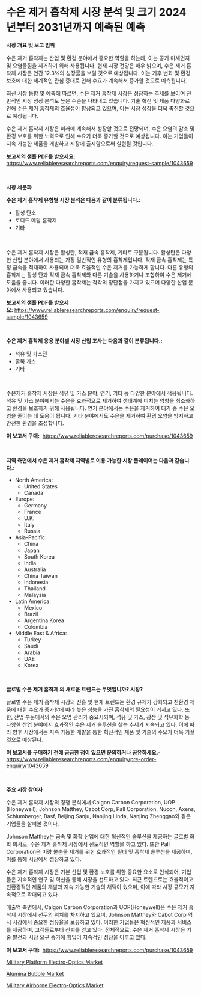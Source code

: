 <p><h1>수은 제거 흡착제 시장 분석 및 크기 2024년부터 2031년까지 예측된 예측</h1></p><p><strong>시장 개요 및 보고 범위</strong></p>
<p><p>수은 제거 흡착제는 산업 및 환경 분야에서 중요한 역할을 하는데, 이는 공기 미세먼지 및 오염물질을 제거하기 위해 사용됩니다. 현재 시장 전망은 매우 밝으며, 수은 제거 흡착제 시장은 연간 12.3%의 성장률을 보일 것으로 예상됩니다. 이는 기후 변화 및 환경 보호에 대한 세계적인 관심 증대로 인해 수요가 계속해서 증가할 것으로 예측됩니다.</p><p>최신 시장 동향 및 예측에 따르면, 수은 제거 흡착제 시장은 성장하는 추세를 보이며 전반적인 시장 성장 분석도 높은 수준을 나타내고 있습니다. 기술 혁신 및 제품 다양화로 인해 수은 제거 흡착제의 효율성이 향상되고 있으며, 이는 시장 성장을 더욱 촉진할 것으로 예상됩니다.</p><p>수은 제거 흡착제 시장은 미래에 계속해서 성장할 것으로 전망되며, 수은 오염의 감소 및 환경 보호를 위한 노력으로 인해 수요가 더욱 증가할 것으로 예상됩니다. 이는 기업들이 지속 가능한 제품을 개발하고 시장에 출시함으로써 실현될 것입니다.</p></p>
<p><strong>보고서의 샘플 PDF를 받으세요:</strong> <a href="https://www.reliableresearchreports.com/enquiry/request-sample/1043659">https://www.reliableresearchreports.com/enquiry/request-sample/1043659</a></p>
<p>&nbsp;</p>
<p><strong>시장 세분화</strong></p>
<p><strong>수은 제거 흡착제 유형별 시장 분석은 다음과 같이 분류됩니다.:</strong></p>
<p><ul><li>활성 탄소</li><li>로디드 메탈 흡착제</li><li>기타</li></ul></p>
<p>&nbsp;</p>
<p><p>수은 제거 흡착제 시장은 활성탄, 적재 금속 흡착제, 기타로 구분됩니다. 활성탄은 다양한 산업 분야에서 사용되는 가장 일반적인 유형의 흡착제입니다. 적재 금속 흡착제는 특정 금속을 적재하여 사용되며 더욱 효율적인 수은 제거를 가능하게 합니다. 다른 유형의 흡착제는 활성 탄과 적재 금속 흡착제와 다른 기술을 사용하거나 조합하여 수은 제거에 도움을 줍니다. 이러한 다양한 흡착제는 각각의 장단점을 가지고 있으며 다양한 산업 분야에서 사용되고 있습니다.</p></p>
<p><strong>보고서의 샘플 PDF를 받으세요:</strong>&nbsp;<a href="https://www.reliableresearchreports.com/enquiry/request-sample/1043659">https://www.reliableresearchreports.com/enquiry/request-sample/1043659</a></p>
<p>&nbsp;</p>
<p><strong> 수은 제거 흡착제 응용 분야별 시장 산업 조사는 다음과 같이 분류됩니다.:</strong></p>
<p><ul><li>석유 및 가스전</li><li>굴뚝 가스</li><li>기타</li></ul></p>
<p>&nbsp;</p>
<p><p>수은제거 흡착제 시장은 석유 및 가스 분야, 연기, 기타 등 다양한 분야에서 적용됩니다. 석유 및 가스 분야에서는 수은을 효과적으로 제거하여 생태계에 미치는 영향을 최소화하고 환경을 보호하기 위해 사용됩니다. 연기 분야에서는 수은을 제거하여 대기 중 수은 오염을 줄이는 데 도움이 됩니다. 기타 분야에서도 수은을 제거하여 환경 오염을 방지하고 안전한 환경을 조성합니다.</p></p>
<p><strong>이 보고서 구매:</strong>&nbsp; <a href="https://www.reliableresearchreports.com/purchase/1043659">https://www.reliableresearchreports.com/purchase/1043659</a></p>
<p>&nbsp;</p>
<p><strong>지역 측면에서 수은 제거 흡착제 지역별로 이용 가능한 시장 플레이어는 다음과 같습니다.:</strong></p>
<p><ul>
    <li>
        North America:
        <ul>
            <li>United States</li>
            <li>Canada</li>
        </ul>
    </li>
    <li>
        Europe:
        <ul>
            <li>Germany</li>
            <li>France</li>
            <li>U.K.</li>
            <li>Italy</li>
            <li>Russia</li>
        </ul>
    </li>
    <li>
        Asia-Pacific:
        <ul>
            <li>China</li>
            <li>Japan</li>
            <li>South Korea</li>
            <li>India</li>
            <li>Australia</li>
            <li>China Taiwan</li>
            <li>Indonesia</li>
            <li>Thailand</li>
            <li>Malaysia</li>
        </ul>
    </li>
    <li>
        Latin America:
        <ul>
            <li>Mexico</li>
            <li>Brazil</li>
            <li>Argentina Korea</li>
            <li>Colombia</li>
        </ul>
    </li>
    <li>
        Middle East & Africa:
        <ul>
            <li>Turkey</li>
            <li>Saudi</li>
            <li>Arabia</li>
            <li>UAE</li>
            <li>Korea</li>
        </ul>
    </li>
    </ul></p>
<p>&nbsp;</p>
<p><strong>글로벌 수은 제거 흡착제 의 새로운 트렌드는 무엇입니까? 시장?</strong></p>
<p><p>글로벌 수은 제거 흡착제 시장의 신흥 및 현재 트렌드는 환경 규제가 강화되고 친환경 제품에 대한 수요가 증가함에 따라 높은 성능을 가진 흡착제의 필요성이 커지고 있다. 또한, 산업 부문에서의 수은 오염 관리가 중요시되며, 석유 및 가스, 광산 및 석유화학 등 다양한 산업 분야에서 효과적인 수은 제거 솔루션을 찾는 추세가 지속되고 있다. 이에 따라 향후 시장에서는 지속 가능한 개발을 통한 혁신적인 제품 및 기술의 수요가 더욱 커질 것으로 예상된다.</p></p>
<p><strong>이 보고서를 구매하기 전에 궁금한 점이 있으면 문의하거나 공유하세요.</strong>- <a href="https://www.reliableresearchreports.com/enquiry/pre-order-enquiry/1043659">https://www.reliableresearchreports.com/enquiry/pre-order-enquiry/1043659</a></p>
<p>&nbsp;</p>
<p><strong>주요 시장 참여자</strong></p>
<p><p>수은 제거 흡착제 시장의 경쟁 분석에서 Calgon Carbon Corporation, UOP (Honeywell), Johnson Matthey, Cabot Corp, Pall Corporation, Nucon, Axens, Schlumberger, Basf, Beijing Sanju, Nanjing Linda, Nanjing Zhenggao와 같은 기업들을 살펴볼 것이다. </p><p>Johnson Matthey는 금속 및 화학 산업에 대한 혁신적인 솔루션을 제공하는 글로벌 화학 회사로, 수은 제거 흡착제 시장에서 선도적인 역할을 하고 있다. 또한 Pall Corporation은 미량 불순물 제거를 위한 효과적인 필터 및 흡착제 솔루션을 제공하며, 이를 통해 시장에서 성장하고 있다.</p><p>수은 제거 흡착제 시장은 기본 산업 및 환경 보호를 위한 중요한 요소로 인식되어, 기업들은 지속적인 연구 및 혁신을 통해 시장을 선도하고 있다. 최근 트렌드로는 효율적이고 친환경적인 제품의 개발과 지속 가능한 기술의 채택이 있으며, 이에 따라 시장 규모가 지속적으로 확대되고 있다.</p><p>매출액 측면에서, Calgon Carbon Corporation과 UOP(Honeywell)은 수은 제거 흡착제 시장에서 선두의 위치를 차지하고 있으며, Johnson Matthey와 Cabot Corp 역시 시장에서 중요한 점유율을 보유하고 있다. 이러한 기업들은 혁신적인 제품과 서비스를 제공하며, 고객들로부터 신뢰를 얻고 있다. 전체적으로, 수은 제거 흡착제 시장은 기술 발전과 시장 요구 증가에 힘입어 지속적인 성장을 이루고 있다.</p></p>
<p><strong>이 보고서 구매:</strong>&nbsp;&nbsp;<a href="https://www.reliableresearchreports.com/purchase/1043659">https://www.reliableresearchreports.com/purchase/1043659</a></p>
<p><p><a href="https://view.publitas.com/reportprime-1/military-platform-electro-optics-market-share-market-new-trends-analysis-report-by-type-by-application-by-end-use-by-region-and-segment-forecasts-2023-2030/">Military Platform Electro-Optics Market</a></p><p><a href="https://github.com/Glendatilghmankmgz0rbhwpy/Market-Research-Report-List-1/blob/main/alumina-bubble-market.md">Alumina Bubble Market</a></p><p><a href="https://view.publitas.com/reportprime-1/military-airborne-electro-optics-market-research-report-reveals-the-latest-trends-and-opportunities-of-this-market-for-period-from-2023-2030/">Military Airborne Electro-Optics Market</a></p></p>
